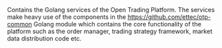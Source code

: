 Contains the Golang services of the Open Trading Platform.  The services make heavy use of the components in the https://github.com/ettec/otp-common  Golang module which contains the core functionality of the platform such as the order manager, trading strategy framework, market data distribution code etc. 